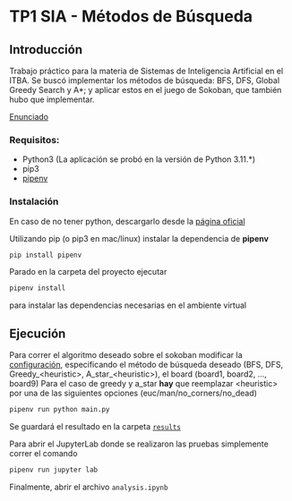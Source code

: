 # TP1 SIA - Métodos de Búsqueda

## Introducción

Trabajo práctico para la materia de Sistemas de Inteligencia Artificial en el ITBA.
Se buscó implementar los métodos de búsqueda: BFS, DFS, Global Greedy Search y A*; y aplicar estos en el juego de Sokoban, que también hubo que implementar.

[Enunciado](docs/Enunciado%20TP1.pdf)

### Requisitos:

- Python3 (La aplicación se probó en la versión de Python 3.11.*)
- pip3
- [pipenv](https://pypi.org/project/pipenv)

### Instalación 

En caso de no tener python, descargarlo desde la [página oficial](https://www.python.org/downloads/release/python-3119/)

Utilizando pip (o pip3 en mac/linux) instalar la dependencia de **pipenv**

```sh
pip install pipenv
```

Parado en la carpeta del proyecto ejecutar

```sh
pipenv install
```

para instalar las dependencias necesarias en el ambiente virtual

## Ejecución

Para correr el algoritmo deseado sobre el sokoban modificar la [configuración](configs/config.json), especificando el método de búsqueda deseado (BFS, DFS, Greedy_\<heuristic>, A_star_\<heuristic>), el board (board1, board2, ..., board9)
Para el caso de greedy y a_star **hay** que reemplazar \<heuristic> por una de las siguientes opciones (euc/man/no_corners/no_dead)
```sh
pipenv run python main.py
```
Se guardará el resultado en la carpeta [`results`](/results/)

Para abrir el JupyterLab donde se realizaron las pruebas simplemente correr el comando

```sh
pipenv run jupyter lab
```
Finalmente, abrir el archivo `analysis.ipynb`
